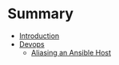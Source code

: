 # Summary

* [Introduction](README.md)
* [Devops](chapter1.md)
   * [Aliasing an Ansible Host](aliasing_an_ansible_host.md)

